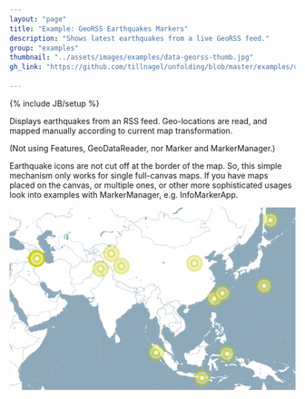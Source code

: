 ```yaml
---
layout: "page"
title: "Example: GeoRSS Earthquakes Markers"
description: "Shows latest earthquakes from a live GeoRSS feed."
group: "examples"
thumbnail: "../assets/images/examples/data-georss-thumb.jpg"
gh_link: "https://github.com/tillnagel/unfolding/blob/master/examples/de/fhpotsdam/unfolding/examples/data/choropleth/ChoroplethMapApp.java"

---
```


{% include JB/setup %}

Displays earthquakes from an RSS feed. Geo-locations are read, and mapped manually according to current map transformation.

(Not using Features, GeoDataReader, nor Marker and MarkerManager.)

Earthquake icons are not cut off at the border of the map. So, this simple mechanism only works for single full-canvas maps. If you have maps placed on the canvas, or multiple ones, or other more sophisticated usages look into examples with MarkerManager, e.g. InfoMarkerApp.

![GeoRSS earthquakes](../assets/images/examples/data-georss.jpg)


